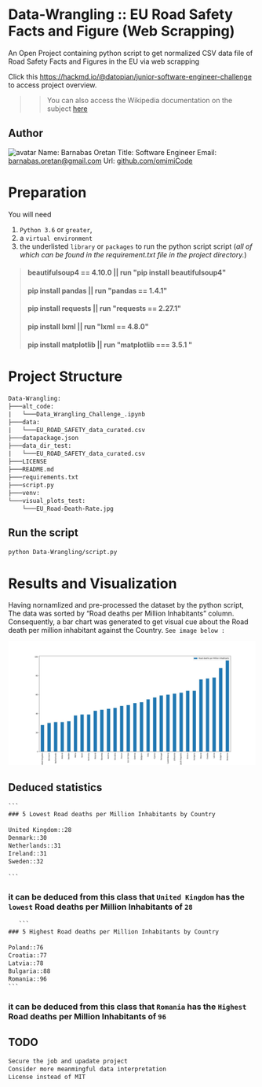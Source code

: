 # Data-Wrangling :: EU Road Safety Facts and Figure (Web Scrapping)
An Open Project containing python script to get normalized CSV data file of Road Safety Facts and Figures in the EU via web scrapping

Click this https://hackmd.io/@datopian/junior-software-engineer-challenge to access project overview.
>> You can also access the Wikipedia documentation on the subject [here](https://en.wikipedia.org/wiki/Road_safety_in_Europe)

## Author
![avatar](https://avatars.githubusercontent.com/u/69190825?s=400&u=0153b80ec358c574751303b63e6e8e3753e44e34&v=4)
Name: Barnabas Oretan
Title: Software Engineer
Email: barnabas.oretan@gmail.com
Url: [github.com/omimiCode](http://www.github.com/omimiCode)
           
# Preparation
You will need 
  1. `Python 3.6` or `greater`, 
  2. a `virtual environment`
  3. the underlisted `library` or `packages` to run the python script script (*all of which can be found in the requirement.txt file in the project directory.*)
> #### beautifulsoup4 == 4.10.0  || run "pip install beautifulsoup4"
> #### pip install pandas || run "pandas == 1.4.1"
> #### pip install requests || run "requests == 2.27.1"
> #### pip install lxml || run "lxml == 4.8.0"
> #### pip install matplotlib || run "matplotlib === 3.5.1 "


# Project Structure
```
Data-Wrangling:
├───alt_code:
|   └───Data_Wrangling_Challenge_.ipynb
├───data:
|   └───EU_ROAD_SAFETY_data_curated.csv
├───datapackage.json
├───data_dir_test:
|   └───EU_ROAD_SAFETY_data_curated.csv
├───LICENSE
├───README.md
├───requirements.txt
├───script.py
├───venv:
└───visual_plots_test:
    └───EU_Road-Death-Rate.jpg
```


## Run the script
``python Data-Wrangling/script.py``

# Results and Visualization

Having nornamlized and pre-processed the dataset by the python script, The data was sorted by “Road deaths per Million Inhabitants” column.
Consequently, a bar chart was generated to get visual cue about the Road death per million inhabitant against the Country. 
`See image below : `

![bar cart](https://github.com/OmimiCode/Data-Wrangling/blob/main/visual_plots_test/EU_Road%20Death%20Rate.jpg)

## Deduced statistics
    ```
    ### 5 Lowest Road deaths per Million Inhabitants by Country
    
    United Kingdom::28
    Denmark::30
    Netherlands::31
    Ireland::31
    Sweden::32
    
    ```
   ### it can be deduced from this class that `United Kingdom` has the `lowest` Road deaths per Million Inhabitants of `28`
   
       ```
    ### 5 Highest Road deaths per Million Inhabitants by Country
    
    Poland::76
    Croatia::77
    Latvia::78
    Bulgaria::88
    Romania::96
    ```
   ### it can be deduced from this class that `Romania` has the `Highest` Road deaths per Million Inhabitants of `96`

## TODO

```
Secure the job and upadate project
Consider more meanmingful data interpretation
License instead of MIT 
```
